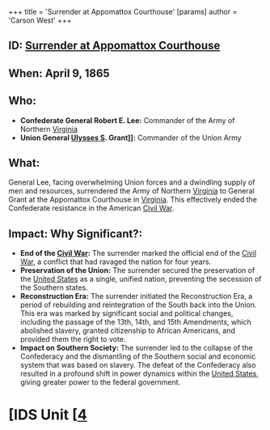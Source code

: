 +++
 title = 'Surrender at Appomattox Courthouse'
[params]
	author = 'Carson West'
+++
## ID: [Surrender at Appomattox Courthouse](./../surrender-at-appomattox-courthouse/) 

## When: April 9, 1865

## Who: 
* **Confederate General Robert E. Lee:** Commander of the Army of Northern [Virginia](./../virginia/)
* **Union General [Ulysses S](./../ulysses-s/). Grant]]:** Commander of the Union Army 

## What: 
General Lee, facing overwhelming Union forces and a dwindling supply of men and resources, surrendered the Army of Northern [Virginia](./../virginia/) to General Grant at the Appomattox Courthouse in [Virginia](./../virginia/). This effectively ended the Confederate resistance in the American [Civil War](./../civil-war/).

## Impact: Why Significant?: 
* **End of the [Civil War](./../civil-war/):** The surrender marked the official end of the [Civil War](./../civil-war/), a conflict that had ravaged the nation for four years. 
* **Preservation of the Union:** The surrender secured the preservation of the [United States](./../united-states/) as a single, unified nation, preventing the secession of the Southern states. 
* **Reconstruction Era:** The surrender initiated the Reconstruction Era, a period of rebuilding and reintegration of the South back into the Union. This era was marked by significant social and political changes, including the passage of the 13th, 14th, and 15th Amendments, which abolished slavery, granted citizenship to African Americans, and provided them the right to vote. 
* **Impact on Southern Society:** The surrender led to the collapse of the Confederacy and the dismantling of the Southern social and economic system that was based on slavery. The defeat of the Confederacy also resulted in a profound shift in power dynamics within the [United States](./../united-states/), giving greater power to the federal government.

# [IDS Unit [[4](./../ids-unit-[[4/)